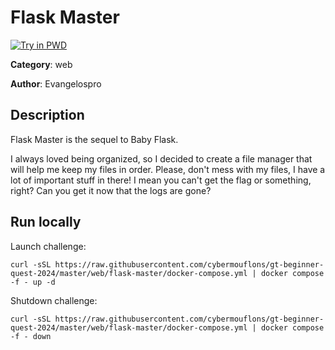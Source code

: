 # Flask Master

[![Try in PWD](https://raw.githubusercontent.com/play-with-docker/stacks/master/assets/images/button.png)](https://labs.play-with-docker.com/?stack=https://raw.githubusercontent.com/cybermouflons/gt-beginner-quest-2024/master/web/flask-master/docker-compose.yml)


**Category**: web

**Author**: Evangelospro

## Description

Flask Master is the sequel to Baby Flask.

I always loved being organized, so I decided to create a file manager that will help me keep my files in order. Please, don't mess with my files, I have a lot of important stuff in there! I mean you can't get the flag or something, right? Can you get it now that the logs are gone?



## Run locally

Launch challenge:
```
curl -sSL https://raw.githubusercontent.com/cybermouflons/gt-beginner-quest-2024/master/web/flask-master/docker-compose.yml | docker compose -f - up -d
```

Shutdown challenge:
```
curl -sSL https://raw.githubusercontent.com/cybermouflons/gt-beginner-quest-2024/master/web/flask-master/docker-compose.yml | docker compose -f - down
```

